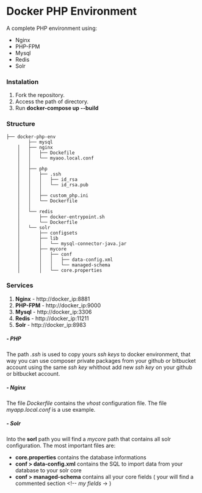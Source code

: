 # Docker PHP Environment
A complete PHP environment using:

- Nginx
- PHP-FPM
- Mysql
- Redis
- Solr

### Instalation

1. Fork the repository.
2. Access the path of directory.
3. Run **docker-compose up --build**

### Structure

```
├── docker-php-env
        ├── mysql
    │   ├── nginx
    │   │   ├── Dockefile
    │   │   └── myaoo.local.conf
    │   │
    │   ├── php
    │   │   ├── .ssh
    │   │   │   ├── id_rsa
    │   │   │   └── id_rsa.pub
    │   │   │
    │   │   ├── custom_php.ini
    │   │   └── Dockerfile
    │   │ 
    │   └── redis
    │       ├── docker-entrypoint.sh
    │       └── Dockerfile      
    │   └── solr
    │       ├── configsets
    │       ├── lib
    │       │   └── mysql-connector-java.jar
    │       ├── mycore
    │       │   ├── conf
    │       │   │   ├── data-config.xml
    │       │   │   └── managed-schema
    │       │   └── core.properties
```

### Services

1. **Nginx** - http://docker_ip:8881
2. **PHP-FPM** - http://docker_ip:9000
2. **Mysql** - http://docker_ip:3306
3. **Redis** - http://docker_ip:11211
4. **Solr** - http://docker_ip:8983

##### - PHP
The path *.ssh* is used to copy yours *ssh keys* to docker environment, that way you can use composer private packages from your github or bitbucket account using the same *ssh key* whithout add new *ssh key* on your github or bitbucket account.

##### - Nginx
The file *Dockerfile* contains the *vhost* configuration file.
The file *myapp.local.conf* is a use example.

##### - Solr
Into the **sorl** path you will find a *mycore* path that contains all solr configuration.
The most important files are:
- **core.properties** contains the database informations
- **conf > data-config.xml** contains the SQL to import data from your database to your solr core
- **conf > managed-schema** contains all your core fields ( your will find a commented section <!-- *my fields* -> )
